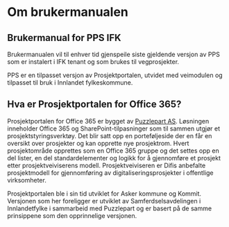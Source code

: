 # Om brukermanualen
## Brukermanual for PPS IFK

Brukermanualen vil til enhver tid gjenspeile siste gjeldende versjon av PPS som er instalert i IFK tenant og som brukes til vegprosjekter.

PPS er en tilpasset versjon av Prosjektportalen, utvidet med veimodulen og tilpasset til bruk i Innlandet fylkeskommune.</a>

## Hva er Prosjektportalen for Office 365?

Prosjektportalen for Office 365 er bygget av <a href="http://www.puzzlepart.com">Puzzlepart AS</a>. Løsningen inneholder Office 365 og SharePoint-tilpasninger som til sammen utgjør et prosjektstyringsverktøy. Det blir satt opp en porteføljeside der en får en oversikt over prosjekter og kan opprette nye prosjektrom. Hvert prosjektområde opprettes som en Office 365 gruppe og det settes opp en del lister, en del standardelementer og logikk for å gjennomføre et prosjekt etter prosjektveiviserens modell. Prosjektveiviseren er Difis anbefalte prosjektmodell for gjennomføring av digitaliseringsprosjekter i offentlige virksomheter.

Prosjektportalen ble i sin tid utviklet for Asker kommune og Kommit. Versjonen som her foreligger er utviklet av Samferdselsavdelingen i Innlandetfylke i sammarbeid med Puzzlepart og er basert på de samme prinsippene som den opprinnelige versjonen.
